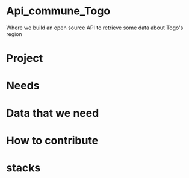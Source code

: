 # Api_commune_Togo
Where we build an open source API to retrieve some data about Togo's region

# Project


# Needs

# Data that we need

# How to contribute

# stacks
